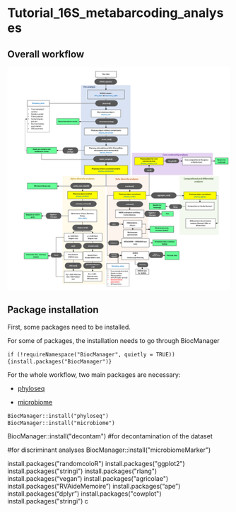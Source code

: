 # Tutorial_16S_metabarcoding_analyses

## Overall workflow
![alt text](Workflow.PNG)

## Package installation
First, some packages need to be installed.

For some of packages, the installation needs to go through BiocManager
```
if (!requireNamespace("BiocManager", quietly = TRUE)) {install.packages("BiocManager")}
```

For the whole workflow, two main packages are necessary: 

- [phyloseq](https://joey711.github.io/phyloseq/)
  
- [microbiome](https://microbiome.github.io/tutorials/)

```
BiocManager::install("phyloseq")
BiocManager::install("microbiome")
```



BiocManager::install("decontam") #for decontamination of the dataset

#for discriminant analyses
BiocManager::install("microbiomeMarker")


install.packages("randomcoloR")
install.packages("ggplot2")
install.packages("stringi")
install.packages("rlang")
install.packages(“vegan”)
install.packages("agricolae")
install.packages(“RVAideMemoire”)
install.packages(“ape”)
install.packages(“dplyr”)
install.packages("cowplot")
install.packages("stringi")
c
